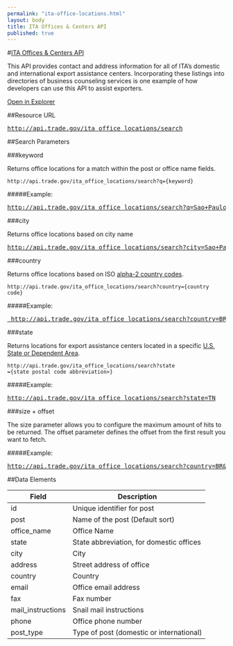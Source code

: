 ```yaml
---
permalink: "ita-office-locations.html"
layout: body
title: ITA Offices & Centers API
published: true
---
```


#<a href="ita-office-locations.html">ITA Offices & Centers API</a>

This API provides contact and address information for all of ITA’s domestic and international export assistance centers. Incorporating these listings into directories of business counseling services is one example of how developers can use this API to assist exporters.

<a href="http://govwizely.github.io/explorer/#/" class="btn btn-blue btn-large hero-box-button">Open in Explorer</a>

##Resource URL

<div><a href="http://api.trade.gov/ita_office_locations/search"><pre>http://api.trade.gov/ita_office_locations/search</pre></a></div>

##Search Parameters

###keyword

Returns office locations for a match within the post or office name fields.

    http://api.trade.gov/ita_office_locations/search?q={keyword}

#####Example:

<div><a href="http://api.trade.gov/ita_office_locations/search?q=Sao+Paulo"><pre>http://api.trade.gov/ita_office_locations/search?q=Sao+Paulo</pre></a></div>

###city

Returns office locations based on city name

<div><a href="http://api.trade.gov/ita_office_locations/search?city=Sao+Paulo"><pre>http://api.trade.gov/ita_office_locations/search?city=Sao+Paulo</pre></a></div>

###country

Returns office locations based on ISO [alpha-2 country codes](http://www.iso.org/iso/home/standards/country_codes/country_names_and_code_elements.htm).

    http://api.trade.gov/ita_office_locations/search?country={country code}
	
#####Example:

<div><a href="http://api.trade.gov/ita_office_locations/search?country=BR"><pre> http://api.trade.gov/ita_office_locations/search?country=BR</pre></a></div>

###state

Returns locations for export assistance centers located in a specific  [U.S. State or Dependent Area](https://www.usps.com/send/official-abbreviations.htm).

    http://api.trade.gov/ita_office_locations/search?state
	={state postal code abbreviation>}

#####Example:

<div><a href="http://api.trade.gov/ita_office_locations/search?state=TN"><pre>http://api.trade.gov/ita_office_locations/search?state=TN</pre></a></div>

###size + offset

The size parameter allows you to configure the maximum amount of hits to be returned. The offset parameter defines the offset from the first result you want to fetch.

#####Example:

<div><a href="http://api.trade.gov/ita_office_locations/search?country=BR&size=1&offset=1"><pre>http://api.trade.gov/ita_office_locations/search?country=BR&size=1&offset=1</pre></a></div>


##Data Elements

| Field             | Description                                                     |
| ----------------- | --------------------------------------------------------------- |
| id                | Unique identifier for post                                      |
| post              | Name of the post (Default sort)                                 |
| office_name       | Office Name                                                     |
| state             | State abbreviation, for domestic offices                        |
| city              | City                                                            |
| address           | Street address of office                                        |
| country           | Country                                                         |
| email             | Office email address                                            |
| fax               | Fax number                                                      |
| mail_instructions | Snail mail instructions                                         |
| phone             | Office phone number                                             |
| post_type         | Type of post (domestic or international)                        |